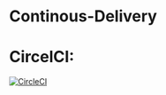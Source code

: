 # Continous-Delivery

# CircelCI:
[![CircleCI](https://dl.circleci.com/status-badge/img/null/Leeniy/Continous-Delivery/tree/main.svg?style=shield)](https://dl.circleci.com/status-badge/redirect/null/Leeniy/Continous-Delivery/tree/main)